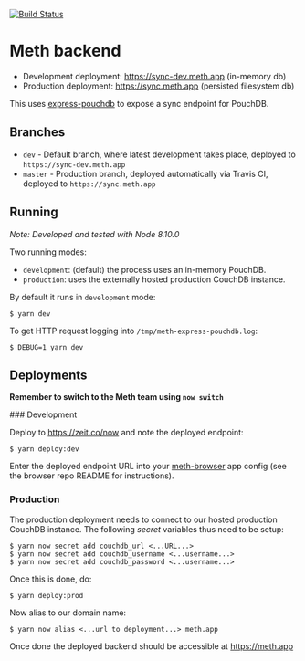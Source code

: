 [![Build Status](https://travis-ci.org/meth-browser/server.svg?branch=master)](https://travis-ci.org/meth-browser/server)

# Meth backend

* Development deployment: https://sync-dev.meth.app (in-memory db)
* Production deployment: https://sync.meth.app (persisted filesystem db)

This uses [express-pouchdb](https://github.com/pouchdb/pouchdb-server#express-pouchdb) to expose a sync endpoint for PouchDB.

## Branches

* `dev` - Default branch, where latest development takes place, deployed to `https://sync-dev.meth.app`
* `master` - Production branch, deployed automatically via Travis CI, deployed to `https://sync.meth.app`

## Running

_Note: Developed and tested with Node 8.10.0_

Two running modes:

* `development`: (default) the process uses an in-memory PouchDB.
* `production`: uses the externally hosted production CouchDB instance.

By default it runs in `development` mode:

```shell
$ yarn dev
```

To get HTTP request logging into `/tmp/meth-express-pouchdb.log`:

```shell
$ DEBUG=1 yarn dev
```

## Deployments

**Remember to switch to the Meth team using `now switch`**

### Development

Deploy to https://zeit.co/now and note the deployed endpoint:

```shell
$ yarn deploy:dev
```

Enter the deployed endpoint URL into your [meth-browser](https://github.com/meth-browser/meth) app config (see the browser repo README for instructions).

### Production

The production deployment needs to connect to our hosted production CouchDB
instance. The following _secret_ variables thus need to be setup:

```shell
$ yarn now secret add couchdb_url <...URL...>
$ yarn now secret add couchdb_username <...username...>
$ yarn now secret add couchdb_password <...username...>
```

Once this is done, do:

```shell
$ yarn deploy:prod
```

Now alias to our domain name:

```shell
$ yarn now alias <...url to deployment...> meth.app
```

Once done the deployed backend should be accessible at https://meth.app
